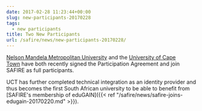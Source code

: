 ```yaml
--- 
date: 2017-02-28 11:23:44+00:00
slug: new-participants-20170228
tags: 
  - new participants
title: Two New Participants
url: /safire/news/new-participants-20170228/
---
```


[Nelson Mandela Metropolitan University](http://www.nmmu.ac.za/) and the [University of Cape Town](https://www.uct.ac.za/) have both recently signed the Participation Agreement and join SAFIRE as full participants.

UCT has further completed technical integration as an identity provider and thus becomes the first South African university to be able to benefit from [SAFIRE's membership of eduGAIN]({{< ref "/safire/news/safire-joins-edugain-20170220.md" >}}).
